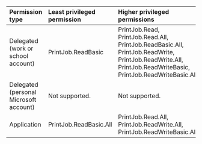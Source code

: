 |Permission type|Least privileged permission|Higher privileged permissions|
|:---|:---|:---|
|Delegated (work or school account)|PrintJob.ReadBasic|PrintJob.Read, PrintJob.Read.All, PrintJob.ReadBasic.All, PrintJob.ReadWrite, PrintJob.ReadWrite.All, PrintJob.ReadWriteBasic, PrintJob.ReadWriteBasic.All|
|Delegated (personal Microsoft account)|Not supported.|Not supported.|
|Application|PrintJob.ReadBasic.All|PrintJob.Read.All, PrintJob.ReadWrite.All, PrintJob.ReadWriteBasic.All|

